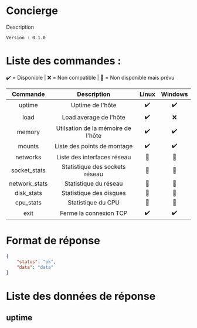# Concierge

Description

    Version : 0.1.0

# Liste des commandes : 

✔️ = Disponible | ❌ = Non compatible | 🔁 = Non disponible mais prévu

| Commande | Description | Linux | Windows |
| :---------------: | :---------------: | :---------------: | :-----: |
| uptime | Uptime de l'hôte | ✔️ | ✔️ |
| load | Load average de l'hôte | ✔️ | ❌ |
| memory | Utilsation de la mémoire de l'hôte | ✔️ | ✔️ |
| mounts | Liste des points de montage | ✔️ | ✔️ |
| networks | Liste des interfaces réseau | 🔁 | 🔁 |
| socket_stats | Statistique des sockets réseau | 🔁 | 🔁 |
| network_stats | Statistique du réseau | 🔁 | 🔁 |
| disk_stats | Statistique des disques | 🔁 | 🔁 |
| cpu_stats | Statistique du CPU | 🔁 | 🔁 |
| exit | Ferme la connexion TCP | ✔️ | ✔️ |



# Format de réponse
```json
{
    "status": "ok",
    "data": "data"
}
```

# Liste des données de réponse
## uptime
